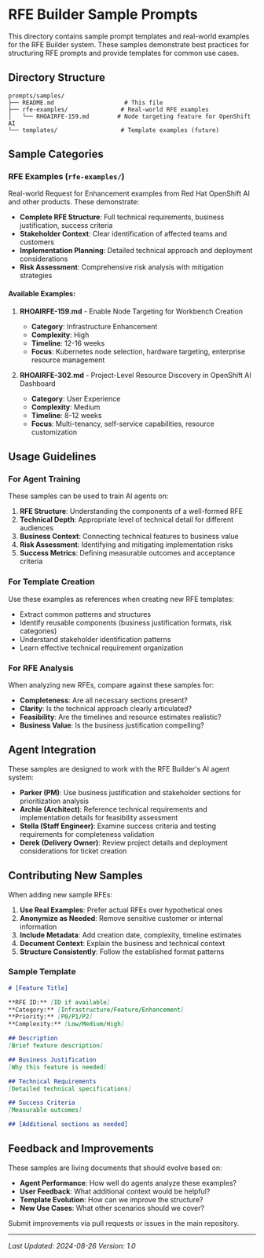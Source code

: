 # RFE Builder Sample Prompts

This directory contains sample prompt templates and real-world examples for the RFE Builder system. These samples demonstrate best practices for structuring RFE prompts and provide templates for common use cases.

## Directory Structure

```
prompts/samples/
├── README.md                    # This file
├── rfe-examples/               # Real-world RFE examples
│   └── RHOAIRFE-159.md        # Node targeting feature for OpenShift AI
└── templates/                  # Template examples (future)
```

## Sample Categories

### RFE Examples (`rfe-examples/`)

Real-world Request for Enhancement examples from Red Hat OpenShift AI and other products. These demonstrate:

- **Complete RFE Structure**: Full technical requirements, business justification, success criteria
- **Stakeholder Context**: Clear identification of affected teams and customers
- **Implementation Planning**: Detailed technical approach and deployment considerations
- **Risk Assessment**: Comprehensive risk analysis with mitigation strategies

#### Available Examples:

1. **RHOAIRFE-159.md** - Enable Node Targeting for Workbench Creation
   - **Category**: Infrastructure Enhancement
   - **Complexity**: High
   - **Timeline**: 12-16 weeks
   - **Focus**: Kubernetes node selection, hardware targeting, enterprise resource management

2. **RHOAIRFE-302.md** - Project-Level Resource Discovery in OpenShift AI Dashboard
   - **Category**: User Experience
   - **Complexity**: Medium
   - **Timeline**: 8-12 weeks
   - **Focus**: Multi-tenancy, self-service capabilities, resource customization

## Usage Guidelines

### For Agent Training

These samples can be used to train AI agents on:

1. **RFE Structure**: Understanding the components of a well-formed RFE
2. **Technical Depth**: Appropriate level of technical detail for different audiences
3. **Business Context**: Connecting technical features to business value
4. **Risk Assessment**: Identifying and mitigating implementation risks
5. **Success Metrics**: Defining measurable outcomes and acceptance criteria

### For Template Creation

Use these examples as references when creating new RFE templates:

- Extract common patterns and structures
- Identify reusable components (business justification formats, risk categories)
- Understand stakeholder identification patterns
- Learn effective technical requirement organization

### For RFE Analysis

When analyzing new RFEs, compare against these samples for:

- **Completeness**: Are all necessary sections present?
- **Clarity**: Is the technical approach clearly articulated?
- **Feasibility**: Are the timelines and resource estimates realistic?
- **Business Value**: Is the business justification compelling?

## Agent Integration

These samples are designed to work with the RFE Builder's AI agent system:

- **Parker (PM)**: Use business justification and stakeholder sections for prioritization analysis
- **Archie (Architect)**: Reference technical requirements and implementation details for feasibility assessment
- **Stella (Staff Engineer)**: Examine success criteria and testing requirements for completeness validation
- **Derek (Delivery Owner)**: Review project details and deployment considerations for ticket creation

## Contributing New Samples

When adding new sample RFEs:

1. **Use Real Examples**: Prefer actual RFEs over hypothetical ones
2. **Anonymize as Needed**: Remove sensitive customer or internal information
3. **Include Metadata**: Add creation date, complexity, timeline estimates
4. **Document Context**: Explain the business and technical context
5. **Structure Consistently**: Follow the established format patterns

### Sample Template

```markdown
# [Feature Title]

**RFE ID:** [ID if available]
**Category:** [Infrastructure/Feature/Enhancement]
**Priority:** [P0/P1/P2]
**Complexity:** [Low/Medium/High]

## Description
[Brief feature description]

## Business Justification
[Why this feature is needed]

## Technical Requirements
[Detailed technical specifications]

## Success Criteria
[Measurable outcomes]

## [Additional sections as needed]
```

## Feedback and Improvements

These samples are living documents that should evolve based on:

- **Agent Performance**: How well do agents analyze these examples?
- **User Feedback**: What additional context would be helpful?
- **Template Evolution**: How can we improve the structure?
- **New Use Cases**: What other scenarios should we cover?

Submit improvements via pull requests or issues in the main repository.

---

*Last Updated: 2024-08-26*
*Version: 1.0*
